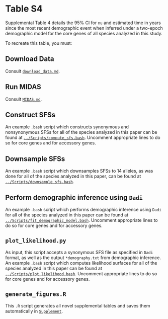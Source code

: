 # Table S4

Supplemental Table 4 details the 95% CI for `nu` and estimated time in years since the most recent demographic event when inferred under a two-epoch demographic model for the core genes of all species analyzed in this study.

To recreate this table, you must:

## Download Data
  Consult [`download_data.md`](./download_data.md).
## Run MIDAS
  Consult [`MIDAS.md`](./MIDAS.md).
## Construct SFSs
  An example `.bash` script which constructs synonymous and nonsynonymous SFSs for all of the species analyzed in this paper can be found at [`../Scripts/compute_sfs.bash`](../Scripts/compute_sfs.bash). Uncomment appropriate lines to do so for core genes and for accessory genes.
## Downsample SFSs
  An example `.bash` script which downsamples SFSs to 14 alleles, as was done for all of the species analyzed in this paper, can be found at [`../Scripts/downsample_sfs.bash`](../Scripts/downsample_sfs.bash).
## Perform demographic inference using `Dadi`
  An example `.bash` script which performs demographic inference using `Dadi` for all of the species analyzed in this paper can be found at [`../Scripts/fit_demographic_model.bash`](../Scripts/fit_demographic_model.bash). Uncomment appropriate lines to do so for core genes and for accessory genes.
## `plot_likelihood.py`
  As input, this script accepts a synonymous SFS file as specified in `Dadi` format, as well as the output `*demography.txt` from demographic inference. An example `.bash` script which computes likelihood surfaces for all of the species analyzed in this paper can be found at [`../Scripts/plot_likelihood.bash`](../Scripts/plot_likelihood.bash). Uncomment appropriate lines to do so for core genes and for accessory genes.
## `generate_figures.R`
  This `.R` script generates all novel supplemental tables and saves them automatically in  [`Supplement`](../Supplement).
